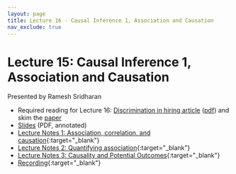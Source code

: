 ```yaml
---
layout: page
title: Lecture 16 - Causal Inference 1, Association and Causation
nav_exclude: true
---
```


# Lecture 15: Causal Inference 1, Association and Causation

Presented by Ramesh Sridharan

- Required reading for Lecture 16:  [Discrimination in hiring article](https://www.nytimes.com/2021/07/29/business/economy/hiring-racial-discrimination.html) ([pdf](https://drive.google.com/file/d/1oocOtWYRsrFS_CEzeSm_t3mlBqdHKUmw/view?usp=sharing)) and skim the [paper](https://www.nber.org/papers/w29053)
- [Slides](https://docs.google.com/presentation/d/1mc6izMxf7BsHJOc_Is5pLyPoeQBSbfgjxsZRsEALlYQ/edit?usp=sharing) (PDF, annotated)
- [Lecture Notes 1: Association, correlation, and causation](https://data102.datahub.berkeley.edu/hub/user-redirect/git-pull?repo=https%3A%2F%2Fgithub.com%2Fds-102%2Ffa23-materials&urlpath=tree%2Ffa23-materials%2Flecture%2Flecture15%2F01_association_correlation_causation.ipynb&branch=main){:target="_blank"}
- [Lecture Notes 2: Quantifying association](https://data102.datahub.berkeley.edu/hub/user-redirect/git-pull?repo=https%3A%2F%2Fgithub.com%2Fds-102%2Ffa23-materials&urlpath=tree%2Ffa23-materials%2Flecture%2Flecture15%2F02_quantifying_association.ipynb&branch=main){:target="_blank"}
- [Lecture Notes 3: Causality and Potential Outcomes](https://data102.datahub.berkeley.edu/hub/user-redirect/git-pull?repo=https%3A%2F%2Fgithub.com%2Fds-102%2Ffa23-materials&urlpath=tree%2Ffa23-materials%2Flecture%2Flecture15%2F01_association_correlation_causation.ipynb&branch=main){:target="_blank"}
- [Recording](https://bcourses.berkeley.edu/courses/1526710/pages/lecture-15-causal-inference-1-association-and-causation){:target="_blank"}
